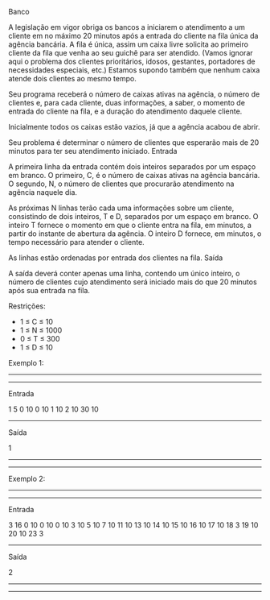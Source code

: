 
Banco


A legislação em vigor obriga os bancos a iniciarem o atendimento a um cliente em no máximo 20 minutos após a entrada do cliente na fila única da agência bancária. A fila é única, assim um caixa livre solicita ao primeiro cliente da fila que venha ao seu guichê para ser atendido. (Vamos ignorar aqui o problema dos clientes prioritários, idosos, gestantes, portadores de necessidades especiais, etc.) Estamos supondo também que nenhum caixa atende dois clientes ao mesmo tempo.

Seu programa receberá o número de caixas ativas na agência, o número de clientes e, para cada cliente, duas informações, a saber, o momento de entrada do cliente na fila, e a duração do atendimento daquele cliente.

Inicialmente todos os caixas estão vazios, já que a agência acabou de abrir.

Seu problema é determinar o número de clientes que esperarão mais de 20 minutos para ter seu atendimento iniciado.
Entrada

A primeira linha da entrada contém dois inteiros separados por um espaço em branco. O primeiro, C, é o número de caixas ativas na agência bancária. O segundo, N, o número de clientes que procurarão atendimento na agência naquele dia.

As próximas N linhas terão cada uma informações sobre um cliente, consistindo de dois inteiros, T e D, separados por um espaço em branco. O inteiro T fornece o momento em que o cliente entra na fila, em minutos, a partir do instante de abertura da agência. O inteiro D fornece, em minutos, o tempo necessário para atender o cliente.

As linhas estão ordenadas por entrada dos clientes na fila.
Saída

A saída deverá conter apenas uma linha, contendo um único inteiro, o número de clientes cujo atendimento será iniciado mais do que 20 minutos após sua entrada na fila.

Restrições:

  - 1 ≤ C ≤ 10
  - 1 ≤ N ≤ 1000
  - 0 ≤ T ≤ 300
  - 1 ≤ D ≤ 10


Exemplo 1:

-------------------------------------------------------------------
-------------------------------------------------------------------

Entrada

 1 5
 0 10
 0 10
 1 10
 2 10
 30 10

-------------------------------------------------------------------

Saída

1

-------------------------------------------------------------------
-------------------------------------------------------------------

Exemplo 2:

-------------------------------------------------------------------
-------------------------------------------------------------------

Entrada

 3 16
 0 10
 0 10
 0 10
 3 10
 5 10
 7 10
 11 10
 13 10
 14 10
 15 10
 16 10
 17 10
 18 3
 19 10
 20 10
 23 3

-------------------------------------------------------------------

Saída

2

-------------------------------------------------------------------
-------------------------------------------------------------------

